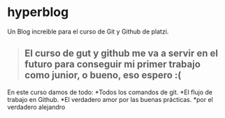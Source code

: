 # hyperblog
Un Blog increible para el curso de Git y Github de platzi.
>El curso de gut y github me va a servir en el futuro para conseguir mi primer trabajo como junior, o bueno, eso espero :( 
>-
En este curso damos de todo:
*Todos los comandos de git.
*El flujo de trabajo en Github.
*El verdadero amor por las buenas prácticas.
*por el verdadero alejandro
